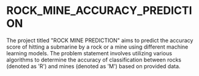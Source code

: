 # ROCK_MINE_ACCURACY_PREDICTION
The project titled "ROCK MINE PREDICTION" aims to predict the accuracy score of hitting a submarine by a rock or a mine using different machine learning models. The problem statement involves utilizing various algorithms to determine the accuracy of classification between rocks (denoted as 'R') and mines (denoted as 'M') based on provided data.
